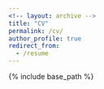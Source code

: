 ```yaml
---
<!-- layout: archive -->
title: "CV"
permalink: /cv/
author_profile: true
redirect_from:
  - /resume
---
```


{% include base_path %}
